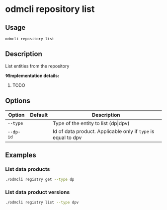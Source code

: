 # odmcli repository list

## Usage

`odmcli repository list`

## Description

List entities from the repository

**⚒️Implementation details:**

1. TODO

## Options

Option|Default|Description
-------|----------|-------
`--type`||Type of the entity to list (dp\|dpv)
`--dp-id`||Id of data product. Applicable only if `type` is equal to dpv

## Examples

### List data products
```bash
./odmcli registry get --type dp
```

### List data product versions
```bash
./odmcli registry list --type dpv 
```

